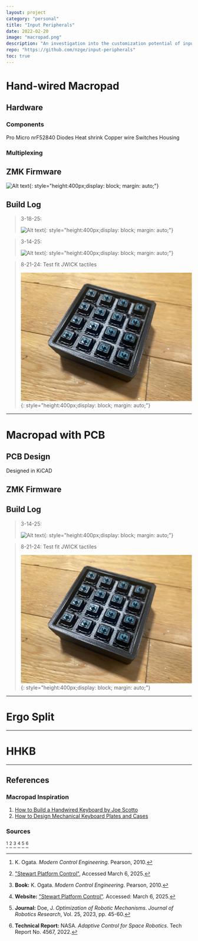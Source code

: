 ```yaml
---
layout: project
category: "personal"
title: "Input Peripherals"
date: 2022-02-20
image: "macropad.png"
description: "An investigation into the customization potential of input devices and their core functionality."
repo: "https://github.com/nzge/input-peripherals"
toc: true
---
```


# Hand-wired Macropad

## Hardware


### Components
Pro Micro nrF52840
Diodes
Heat shrink
Copper wire
Switches
Housing

### Multiplexing

## ZMK Firmware
![Alt text](/assets/media/input_media/promicro-nrf52840.JPG){: 
style="height:400px;display: block; margin: auto;"}

## Build Log
> 3-18-25: 
>
> ![Alt text](/assets/media/input_media/macropad-proto_3-14-25.JPG){: 
style="height:400px;display: block; margin: auto;"}

> 3-14-25: 
>
> ![Alt text](/assets/media/input_media/macropad-proto_3-14-25.JPG){: 
style="height:400px;display: block; margin: auto;"}


> 8-21-24: Test fit JWICK tactiles 
>
> ![Alt text](/assets/media/macropad_media/test-fit.JPG){: 
style="height:400px;display: block; margin: auto;"}

---

# Macropad with PCB 

## PCB Design

Designed in KiCAD

## ZMK Firmware

## Build Log

> 3-14-25: 
>
> ![Alt text](/assets/media/macropad_media/macropad-proto_3-14-25.JPG){: 
style="height:400px;display: block; margin: auto;"}


> 8-21-24: Test fit JWICK tactiles 
>
> ![Alt text](/assets/media/macropad_media/test-fit.JPG){: 
style="height:400px;display: block; margin: auto;"}

---

# Ergo Split


---

# HHKB


---
## References

### Macropad Inspiration
1. [How to Build a Handwired Keyboard by Joe Scotto](https://www.youtube.com/watch?v=hjml-K-pV4E)
2. [How to Design Mechanical Keyboard Plates and Cases](https://www.youtube.com/watch?v=7azQkSu0m_U)

### Sources
[^1]: K. Ogata. *Modern Control Engineering*. Pearson, 2010.  
[^2]: ["Stewart Platform Control"](https://example.com), Accessed March 6, 2025.  
[^3]: **Book:** K. Ogata. *Modern Control Engineering*. Pearson, 2010.  
[^4]: **Website:** ["Stewart Platform Control"](https://example.com). Accessed: March 6, 2025.  
[^5]: **Journal:** Doe, J. *Optimization of Robotic Mechanisms*. *Journal of Robotics Research*, Vol. 25, 2023, pp. 45-60.  
[^6]: **Technical Report:** NASA. *Adaptive Control for Space Robotics*. Tech Report No. 4567, 2022.  

<!-- Hidden references trigger the footnote rendering -->
<span id="hidden-references">[^1] [^2] [^3] [^4] [^5] [^6]</span>


